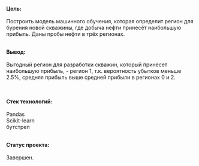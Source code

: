 
<b>Цель:</b>
<br>
<br>Построить модель машинного обучения, которая определит регион для бурения новой скважины, где добыча нефти принесёт наибольшую прибыль. Даны пробы нефти в трёх регионах.
<br>

<br>
<b>Вывод:</b>
<br>
<br>Выгодный регион для разработки скважин, который принесет наибольшую прибыль, - регион 1, т.к. вероятность убытков меньше 2.5%, средняя прибыль выше средней прибыли в регионах 0 и 2.

<br><br>
<b>Стек технологий:</b>
<br>
<br>Pandas
<br>Scikit-learn
<br>бутстреп

<br>
<b>Статус проекта:</b>
<br>
<br>Завершен.
